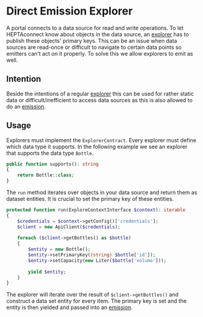 # Direct Emission Explorer

A portal connects to a data source for read and write operations.
To let HEPTAconnect know about objects in the data source, an [explorer](./explorer.md) has to publish these objects' primary keys.
This can be an issue when data sources are read-once or difficult to navigate to certain data points so emitters can't act on it properly.
To solve this we allow explorers to emit as well.

## Intention

Beside the intentions of a regular [explorer](./explorer.md) this can be used for rather static data or difficult/inefficient to access data sources as this is also allowed to do an [emission](../../reference/general-resources/data-flow.md).

## Usage

Explorers must implement the `ExplorerContract`.
Every explorer must define which data type it supports.
In the following example we see an explorer that supports the data type `Bottle`.

```php
public function supports(): string
{
    return Bottle::class;
}
```

The `run` method iterates over objects in your data source and return them as dataset entities.
It is crucial to set the primary key of these entities.

```php
protected function run(ExploreContextInterface $context): iterable
{
    $credentials = $context->getConfig()['credentials'];
    $client = new ApiClient($credentials);
    
    foreach ($client->getBottles() as $bottle)
    {
        $entity = new Bottle();
        $entity->setPrimaryKey((string) $bottle['id']);
        $entity->setCapacity(new Liter($bottle['volume']));
        
        yield $entity;
    }
}
```

The explorer will iterate over the result of `$client->getBottles()` and construct a data set entity for every item.
The primary key is set and the entity is then yielded and passed into an [emission](../../reference/general-resources/data-flow.md).
